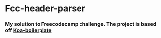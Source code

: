 # Fcc-header-parser

### My solution to Freecodecamp challenge. The project is based off [Koa-boilerplate][koa-boilerplate-url]

[koa-boilerplate-url]: https://github.com/dbalas/koalerplate
